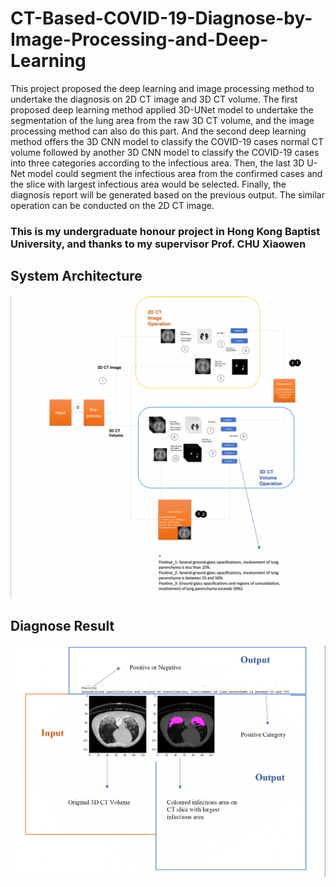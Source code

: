 # CT-Based-COVID-19-Diagnose-by-Image-Processing-and-Deep-Learning
This project proposed the deep learning and image processing method to undertake the diagnosis on 2D CT image and 3D CT volume. The first proposed deep learning method applied 3D-UNet model to undertake the segmentation of the lung area from the raw 3D CT volume, and the image processing method can also do this part. And the second deep learning method offers the 3D CNN model to classify the COVID-19 cases normal CT volume followed by another 3D CNN model to classify the COVID-19 cases into three categories according to the infectious area. Then, the last 3D U-Net model could segment the infectious area from the confirmed cases and the slice with largest infectious area would be selected. Finally, the diagnosis report will be generated based on the previous output. The similar operation can be conducted on the 2D CT image.
### This is my undergraduate honour project in Hong Kong Baptist University, and thanks to my supervisor Prof. CHU Xiaowen
## System Architecture
![This is an image](https://github.com/Phoenix-JI/CT-Based-COVID-19-Diagnose-by-Image-Processing-and-Deep-Learning/blob/main/System%20Architecture.png)
## Diagnose Result
![This is an image](https://github.com/Phoenix-JI/CT-Based-COVID-19-Diagnose-by-Image-Processing-and-Deep-Learning/blob/main/Diagnose%20Result.png)
